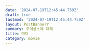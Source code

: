 ```yaml
---
date: '2024-07-19T12:45:44.759Z'
draft: true
lastmod: '2024-07-19T12:45:44.759Z'
layout: PostBannerY
summary: 주이상스에 대해
title: 마더
category: movie
---
```

